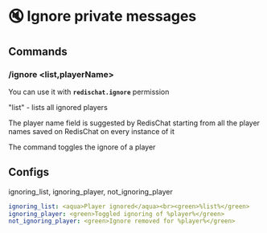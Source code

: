 # 🔇 Ignore private messages

## Commands

### /ignore \<list,playerName>

You can use it with **`redischat.ignore`** permission

"list" - lists all ignored players

The player name field is suggested by RedisChat starting from all the player names saved on RedisChat on every instance of it

The command toggles the ignore of a player

## Configs

ignoring\_list, ignoring\_player, not\_ignoring\_player

```yaml
ignoring_list: <aqua>Player ignored</aqua><br><green>%list%</green>
ignoring_player: <green>Toggled ignoring of %player%</green>
not_ignoring_player: <green>Ignore removed for %player%</green>
```
